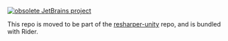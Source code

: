 [![obsolete JetBrains project](http://jb.gg/badges/obsolete-flat-square.svg)](https://confluence.jetbrains.com/display/ALL/JetBrains+on+GitHub)

This repo is moved to be part of the [resharper-unity](https://github.com/JetBrains/resharper-unity/) repo, and is bundled with Rider.

